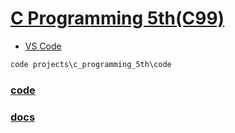 # [C Programming 5th(C99)](../README.md#c-programming-5th)

* [VS Code](../bats/cp5.bat)

```bat
code projects\c_programming_5th\code
```

### [code](../projects/c_programming_5th/code/readme.md)

### [docs](../projects/c_programming_5th/docs/readme.md#c-programming-5th)
